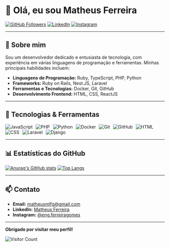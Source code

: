 # 👋 Olá, eu sou Matheus Ferreira

[![GitHub Followers](https://img.shields.io/github/followers/mattfeg?label=followers&style=social)](https://github.com/mattfeg)
[![LinkedIn](https://img.shields.io/badge/LinkedIn-Perfil-blue)](https://www.linkedin.com/in/mattfeg/)
[![Instagram](https://img.shields.io/badge/Instagram-Perfil-red)](https://www.instagram.com/eng.ferreiragomes)

---

## 🚀 Sobre mim

Sou um desenvolvedor dedicado e entusiasta de tecnologia, com experiência em várias linguagens de programação e ferramentas. Minhas principais habilidades incluem:

- **Linguagens de Programação:** Ruby, TypeScript, PHP, Python
- **Frameworks:** Ruby on Rails, Nest.JS, Laravel
- **Ferramentas e Tecnologias:** Docker, Git, GitHub
- **Desenvolvimento Frontend:** HTML, CSS, ReactJS

---

## 🔧 Tecnologias & Ferramentas

<div style="display: flex; flex-wrap: wrap;">
  <img src="https://img.shields.io/badge/JavaScript-F7DF1E?style=for-the-badge&logo=javascript&logoColor=black" alt="JavaScript" style="margin-right: 10px;"/>
  <img src="https://img.shields.io/badge/PHP-777BB4?style=for-the-badge&logo=php&logoColor=white" alt="PHP" style="margin-right: 10px;"/>
  <img src="https://img.shields.io/badge/Python-3776AB?style=for-the-badge&logo=python&logoColor=white" alt="Python" style="margin-right: 10px;"/>
  <img src="https://img.shields.io/badge/Docker-2496ED?style=for-the-badge&logo=docker&logoColor=white" alt="Docker" style="margin-right: 10px;"/>
  <img src="https://img.shields.io/badge/Git-F05032?style=for-the-badge&logo=git&logoColor=white" alt="Git" style="margin-right: 10px;"/>
  <img src="https://img.shields.io/badge/GitHub-181717?style=for-the-badge&logo=github&logoColor=white" alt="GitHub" style="margin-right: 10px;"/>
  <img src="https://img.shields.io/badge/HTML-E34F26?style=for-the-badge&logo=html5&logoColor=white" alt="HTML" style="margin-right: 10px;"/>
  <img src="https://img.shields.io/badge/CSS-1572B6?style=for-the-badge&logo=css3&logoColor=white" alt="CSS" style="margin-right: 10px;"/>
  <img src="https://img.shields.io/badge/Laravel-FF2D20?style=for-the-badge&logo=laravel&logoColor=white" alt="Laravel" style="margin-right: 10px;"/>
  <img src="https://img.shields.io/badge/Django-092E20?style=for-the-badge&logo=django&logoColor=white" alt="Django" style="margin-right: 10px;"/>
</div>

---

## 📊 Estatísticas do GitHub

[![Anurag's GitHub stats](https://github-readme-stats.vercel.app/api?username=mattfeg&show_icons=true&theme=radical)](https://github.com/mattfeg)
[![Top Langs](https://github-readme-stats.vercel.app/api/top-langs/?username=mattfeg&layout=compact&theme=radical)](https://github.com/mattfeg)

---

## 📫 Contato

- **Email:** [matheusmlfg@gmail.com](mailto:matheusmlfg@gmail.com)
- **LinkedIn:** [Matheus Ferreira](https://www.linkedin.com/in/mattfeg/)
- **Instagram:** [@eng.ferreiragomes](https://www.instagram.com/eng.ferreiragomes)

---

**Obrigado por visitar meu perfil!**

![Visitor Count](https://profile-counter.glitch.me/mattfeg/count.svg)
